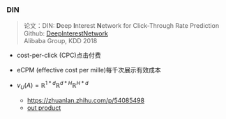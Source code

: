 ### DIN
> 论文：DIN: **D**eep **I**nterest **N**etwork for Click-Through Rate Prediction  
> Github: [DeepInterestNetwork](https://github.com/zhougr1993/DeepInterestNetwork)  
> Alibaba Group, KDD 2018  


- cost-per-click (CPC)点击付费
- eCPM (effective cost per mille)每千次展示有效成本
- $v_{U}(A) = \mathbb{R}^{1*d}\mathbb{R}^{d*H}\mathbb{R}^{H*d}$

  - https://zhuanlan.zhihu.com/p/54085498
  - [out product](http://link.zhihu.com/?target=https%3A//github.com/zhougr1993/DeepInterestNetwork/issues/54)